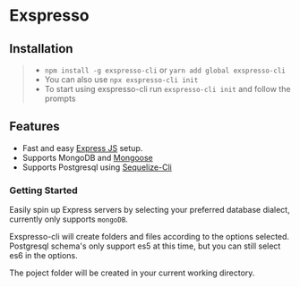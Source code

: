 # Exspresso

## Installation

> - `npm install -g exspresso-cli` or `yarn add global exspresso-cli`
> - You can also use `npx exspresso-cli init`
> - To start using exspresso-cli run `exspresso-cli init` and follow the prompts

## Features

- Fast and easy [Express JS](https://github.com/expressjs/express) setup.
- Supports MongoDB and [Mongoose](https://github.com/Automattic/mongoose)
- Supports Postgresql using [Sequelize-Cli](https://github.com/sequelize/cli)

### Getting Started

Easily spin up Express servers by selecting your preferred database dialect, currently only supports `mongoDB`.

Exspresso-cli will create folders and files according to the options selected. Postgresql schema's only support es5 at this time, but you can still select es6 in the options.

The poject folder will be created in your current working directory.
